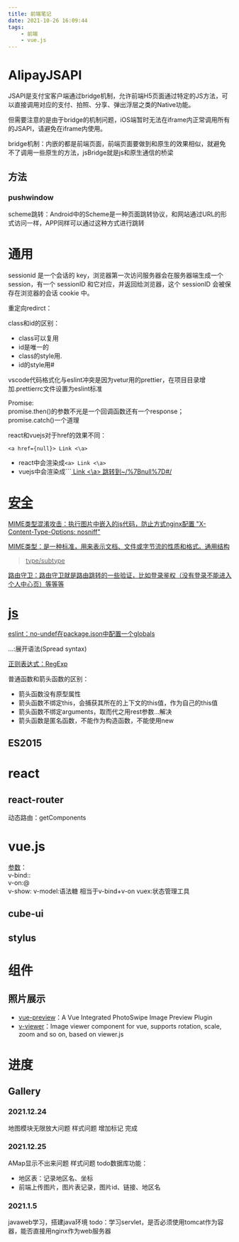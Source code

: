 ```yaml
---
title: 前端笔记
date: 2021-10-26 16:09:44
tags:
    - 前端
    - vue.js
---
```


# AlipayJSAPI

JSAPI是支付宝客户端通过bridge机制，允许前端H5页面通过特定的JS方法，可以直接调用对应的支付、拍照、分享、弹出浮层之类的Native功能。

但需要注意的是由于bridge的机制问题，iOS端暂时无法在iframe内正常调用所有的JSAPI，请避免在iframe内使用。

bridge机制：内嵌的都是前端页面，前端页面要做到和原生的效果相似，就避免不了调用一些原生的方法，jsBridge就是js和原生通信的桥梁

## 方法

### pushwindow

scheme跳转：Android中的Scheme是一种页面跳转协议，和网站通过URL的形式访问一样，APP同样可以通过这种方式进行跳转  

# 通用

sessionid 是一个会话的 key，浏览器第一次访问服务器会在服务器端生成一个 session，有一个 sessionID 和它对应，并返回给浏览器，这个 sessionID 会被保存在浏览器的会话 cookie 中。

重定向redirct：

class和id的区别：
* class可以复用
* id是唯一的
* class的style用.
* id的style用#

vscode代码格式化与eslint冲突是因为vetur用的prettier，在项目目录增加.prettierrc文件设置为eslint标准

Promise:  
promise.then()的参数不光是一个回调函数还有一个response；  
promise.catch()一个道理


react和vuejs对于href的效果不同：  
```
<a href={null}> Link <\a>
```
* react中会渲染成```<a> Link <\a>```
* vuejs中会渲染成```<a href="{null}"> Link <\a> 跳转到~/%7Bnull%7D#/

# 安全

MIME类型混淆攻击：执行图片中嵌入的js代码，防止方式nginx配置 "X-Content-Type-Options: nosniff"

MIME类型：是一种标准，用来表示文档、文件或字节流的性质和格式。通用结构
> type/subtype

路由守卫：路由守卫就是路由跳转的一些验证，比如登录鉴权（没有登录不能进入个人中心页）等等等

# js

eslint：no-undef在package.json中[配置一个globals](https://blog.csdn.net/weixin_33805992/article/details/92697523)

...:展开语法(Spread syntax)

[正则表达式：RegExp](https://www.runoob.com/jsref/jsref-obj-regexp.html)  

普通函数和箭头函数的区别：
* 箭头函数没有原型属性
* 箭头函数不绑定this，会捕获其所在的上下文的this值，作为自己的this值
* 箭头函数不绑定arguments，取而代之用rest参数...解决
* 箭头函数是匿名函数，不能作为构造函数，不能使用new 

## ES2015



# react

## react-router
动态路由：getComponents





# vue.js

[参数](https://cn.vuejs.org/v2/guide/syntax.html#%E5%8F%82%E6%95%B0)：  
v-bind::  
v-on:@  
v-show:
v-model:语法糖 相当于v-bind+v-on
vuex:状态管理工具


## cube-ui

## stylus

# 组件

## 照片展示

* [vue-preview](https://www.npmjs.com/package/vue-preview)：A Vue Integrated PhotoSwipe Image Preview Plugin
* [v-viewer](https://www.npmjs.com/package/v-viewer)：Image viewer component for vue, supports rotation, scale, zoom and so on, based on viewer.js
  

# 进度

## Gallery

### 2021.12.24

地图模块无限放大问题 样式问题
增加标记 完成

### 2021.12.25
AMap显示不出来问题 样式问题
todo数据库功能：
* 地区表：记录地区名、坐标
* 前端上传图片，图片表记录，图片id、链接、地区名

### 2021.1.5
javaweb学习，搭建java环境
todo：学习servlet，是否必须使用tomcat作为容器，能否直接用nginx作为web服务器

###